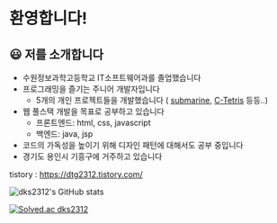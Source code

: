 # 환영합니다!

## :smiley: 저를 소개합니다
+ 수원정보과학고등학교 IT소프트웨어과를 졸업했습니다
+ 프로그래밍을 즐기는 주니어 개발자입니다
  + 5개의 개인 프로젝트들을 개발했습니다 (
    [submarine](https://github.com/dks2312/submarine_Game), 
    [C-Tetris](https://github.com/dks2312/C-Tetris) 
  등등..)
+ 웹 풀스택 개발을 목표로 공부하고 있습니다
  + 프론트엔드: html, css, javascript
  + 백엔드: java, jsp
+ 코드의 가독성을 높이기 위해 디자인 패턴에 대해서도 공부 중입니다
+ 경기도 용인시 기흥구에 거주하고 있습니다

<p>tistory : <a href="https://dtg2312.tistory.com/">https://dtg2312.tistory.com/</a><br>
<p class="has-line-data" data-line-start="5" data-line-end="6"><img src="https://github-readme-stats.vercel.app/api?username=dks2312&amp;show_icons=true&amp;theme=buefy" alt="dks2312's GitHub stats"></p>
<p class="has-line-data" data-line-start="9" data-line-end="10"><a href="https://solved.ac/dks2312"><img src="http://mazassumnida.wtf/api/v2/generate_badge?boj=dks2312" alt="Solved.ac dks2312"></a></p>
